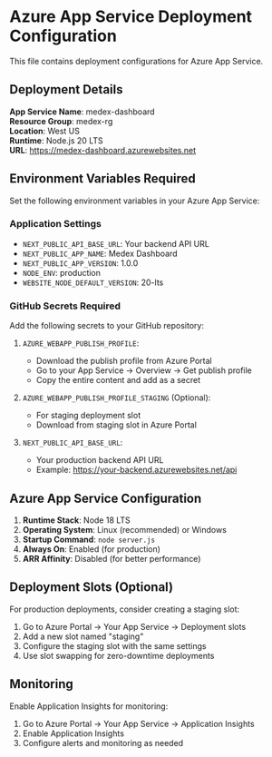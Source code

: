 # Azure App Service Deployment Configuration

This file contains deployment configurations for Azure App Service.

## Deployment Details

**App Service Name**: medex-dashboard  
**Resource Group**: medex-rg  
**Location**: West US  
**Runtime**: Node.js 20 LTS  
**URL**: https://medex-dashboard.azurewebsites.net

## Environment Variables Required

Set the following environment variables in your Azure App Service:

### Application Settings
- `NEXT_PUBLIC_API_BASE_URL`: Your backend API URL
- `NEXT_PUBLIC_APP_NAME`: Medex Dashboard
- `NEXT_PUBLIC_APP_VERSION`: 1.0.0
- `NODE_ENV`: production
- `WEBSITE_NODE_DEFAULT_VERSION`: 20-lts

### GitHub Secrets Required

Add the following secrets to your GitHub repository:

1. `AZURE_WEBAPP_PUBLISH_PROFILE`: 
   - Download the publish profile from Azure Portal
   - Go to your App Service → Overview → Get publish profile
   - Copy the entire content and add as a secret

2. `AZURE_WEBAPP_PUBLISH_PROFILE_STAGING` (Optional):
   - For staging deployment slot
   - Download from staging slot in Azure Portal

3. `NEXT_PUBLIC_API_BASE_URL`:
   - Your production backend API URL
   - Example: https://your-backend.azurewebsites.net/api

## Azure App Service Configuration

1. **Runtime Stack**: Node 18 LTS
2. **Operating System**: Linux (recommended) or Windows
3. **Startup Command**: `node server.js`
4. **Always On**: Enabled (for production)
5. **ARR Affinity**: Disabled (for better performance)

## Deployment Slots (Optional)

For production deployments, consider creating a staging slot:
1. Go to Azure Portal → Your App Service → Deployment slots
2. Add a new slot named "staging"
3. Configure the staging slot with the same settings
4. Use slot swapping for zero-downtime deployments

## Monitoring

Enable Application Insights for monitoring:
1. Go to Azure Portal → Your App Service → Application Insights
2. Enable Application Insights
3. Configure alerts and monitoring as needed
